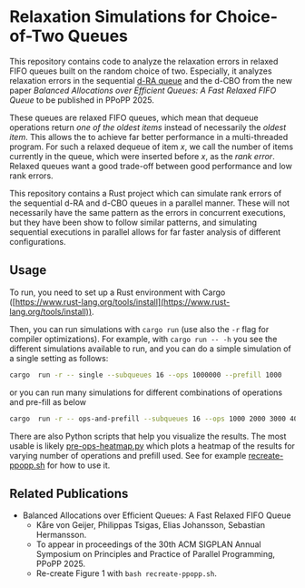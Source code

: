 # Relaxation Simulations for Choice-of-Two Queues

This repository contains code to analyze the relaxation errors in relaxed FIFO queues built on the random choice of two. Especially, it analyzes relaxation errors in the sequential [d-RA queue](https://doi.org/10.1007/978-3-642-39958-9_18) and the d-CBO from the new paper _Balanced Allocations over Efficient Queues: A Fast Relaxed FIFO Queue_ to be published in PPoPP 2025.

These queues are relaxed FIFO queues, which mean that dequeue operations return _one of the oldest items_ instead of necessarily the _oldest item_. This allows the to achieve far better performance in a multi-threaded program. For such a relaxed dequeue of item _x_, we call the number of items currently in the queue, which were inserted before _x_, as the _rank error_. Relaxed queues want a good trade-off between good performance and low rank errors.

This repository contains a Rust project which can simulate rank errors of the sequential d-RA and d-CBO queues in a parallel manner. These will not necessarily have the same pattern as the errors in concurrent executions, but they have been show to follow similar patterns, and simulating sequential executions in parallel allows for far faster analysis of different configurations.

## Usage

To run, you need to set up a Rust environment with Cargo ([https://www.rust-lang.org/tools/install](https://www.rust-lang.org/tools/install)).

Then, you can run simulations with `cargo run` (use also the `-r` flag for compiler optimizations). For example, with `cargo run -- -h` you see the different simulations available to run, and you can do a simple simulation of a single setting as follows:
``` sh
cargo  run -r -- single --subqueues 16 --ops 1000000 --prefill 1000
```
or you can run many simulations for different combinations of operations and pre-fill as below
``` sh
cargo  run -r -- ops-and-prefill --subqueues 16 --ops 1000 2000 3000 4000 --prefill 100 250 400 --heuristic operation
```

There are also Python scripts that help you visualize the results. The most usable is likely [pre-ops-heatmap.py](./pre-ops-heatmap.py) which plots a heatmap of the results for varying number of operations and prefill used. See for example [recreate-ppopp.sh](./recreate-ppopp.sh) for how to use it.

## Related Publications
* Balanced Allocations over Efficient Queues: A Fast Relaxed FIFO Queue
  * Kåre von Geijer, Philippas Tsigas, Elias Johansson, Sebastian Hermansson.
  * To appear in proceedings of the 30th ACM SIGPLAN Annual Symposium on Principles and Practice of Parallel Programming, PPoPP 2025.
  * Re-create Figure 1 with ``bash recreate-ppopp.sh``.
